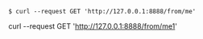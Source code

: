 ```
$ curl --request GET 'http://127.0.0.1:8888/from/me'
```


curl --request GET 'http://127.0.0.1:8888/from/me1'